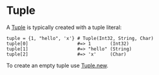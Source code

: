# Tuple

A [Tuple](http://crystal-lang.org/api/Tuple.html) is typically created with a tuple literal:

```crystal
tuple = {1, "hello", 'x'} # Tuple(Int32, String, Char)
tuple[0]                  #=> 1       (Int32)
tuple[1]                  #=> "hello" (String)
tuple[2]                  #=> 'x'     (Char)
```

To create an empty tuple use [Tuple.new](http://crystal-lang.org/api/Tuple.html#new%28%2Aargs%29-class-method).
